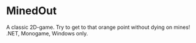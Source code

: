 # MinedOut
A classic 2D-game. Try to get to that orange point without dying on mines! 
.NET, Monogame, Windows only.
